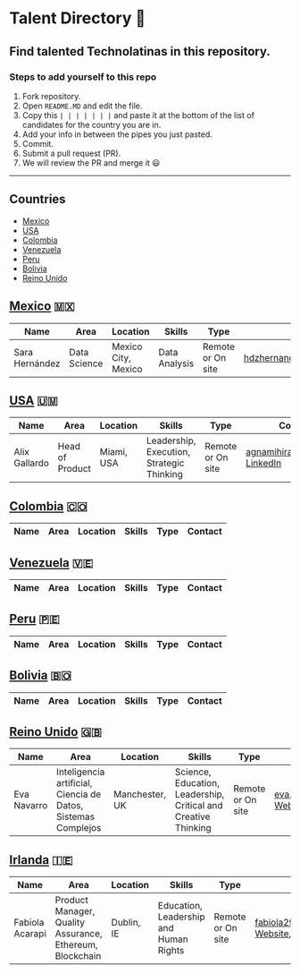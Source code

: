 # Talent Directory 🦄
Find talented Technolatinas in this repository.
---------------------------------------
### Steps to add yourself to this repo

1. Fork repository.
2. Open `README.MD` and edit the file.
3. Copy this `| | | | | | |`  and paste it at the bottom of the list of candidates for the country you are in.
4. Add your info in between the pipes you just pasted.
5. Commit.
6. Submit a pull request (PR).
7. We will review the PR and merge it 😃

---------------------------------------
## Countries

  - [Mexico](#Mexico-)
  - [USA](#USA-)
  - [Colombia](#Colombia-)
  - [Venezuela](#Venezuela-)
  - [Peru](#Peru-)
  - [Bolivia](#Bolivia-)
  - [Reino Unido](#UK-)

## [Mexico](#Mexico) 🇲🇽

|  Name    |  Area    |   Location    |   Skills    |   Type    |   Contact    |
| ------------- |-------------| -----| ------------- |-------------| -----|
| Sara Hernández | Data Science | Mexico City, Mexico | Data Analysis | Remote or On site | hdzhernandez.sara@gmail.com |

## [USA](#USA) 🇺🇲

|  Name    |  Area    |   Location    |   Skills    |   Type    |   Contact    |
| ------------- |-------------| -----| ------------- |-------------| -----|
| Alix Gallardo | Head of Product | Miami, USA | Leadership, Execution, Strategic Thinking | Remote or On site | agnamihira@gmail.com, [LinkedIn](https://www.linkedin.com/in/agnamihira/)  |

## [Colombia](#Colombia) 🇨🇴

|  Name    |  Area    |   Location    |   Skills    |   Type    |   Contact    |
| ------------- |-------------| -----| ------------- |-------------| -----|

## [Venezuela](#Venezuela) 🇻🇪

|  Name    |  Area    |   Location    |   Skills    |   Type    |   Contact    |
| ------------- |-------------| -----| ------------- |-------------| -----|

## [Peru](#Peru) 🇵🇪

|  Name    |  Area    |   Location    |   Skills    |   Type    |   Contact    |
| ------------- |-------------| -----| ------------- |-------------| -----|

## [Bolivia](#Bolivia) 🇧🇴

|  Name    |  Area    |   Location    |   Skills    |   Type    |   Contact    |
| ------------- |-------------| -----| ------------- |-------------| -----|

## [Reino Unido](#UK) 🇬🇧

|  Name    |  Area    |   Location    |   Skills    |   Type    |   Contact    |
| ------------- |-------------| -----| ------------- |-------------| -----|
| Eva Navarro |Inteligencia artificial, Ciencia de Datos, Sistemas Complejos| Manchester, UK| Science, Education, Leadership, Critical and Creative Thinking|Remote or On site| eva.navarrolopez@gmail.com, [Website](https://www.evanavarro.org/), [LinkedIn](https://www.linkedin.com/in/evanavarrolopez/) |


 ## [Irlanda](#UK) 🇮🇪
 |  Name    |  Area    |   Location    |   Skills    |   Type    |   Contact    |
| ------------- |-------------| -----| ------------- |-------------| -----|
| Fabiola Acarapi |Product Manager, Quality Assurance, Ethereum, Blockchain | Dublin, IE| Education, Leadership and Human Rights|Remote or On site| fabiola29298@gmail.com, [Website](https://www.ulupicatech.com/), [LinkedIn](https://www.linkedin.com/in/fabiacarapi/) |
